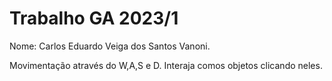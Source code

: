 # Trabalho GA 2023/1

Nome: Carlos Eduardo Veiga dos Santos Vanoni.

Movimentação através do W,A,S e D.
Interaja comos objetos clicando neles.

